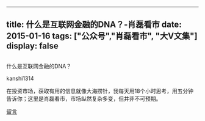 
---
title:  什么是互联网金融的DNA？-肖磊看市
date: 2015-01-16
tags: ["公众号","肖磊看市", "大V文集"]
display: false
---


## 



什么是互联网金融的DNA？




kanshi1314




在投资市场，获取有用的信息就像大海捞针，我每天用18个小时思考，用五分钟告诉你；这里是肖磊看市，市场纵然复杂多变，但并非不可预期。












[留言](javascript:;)


